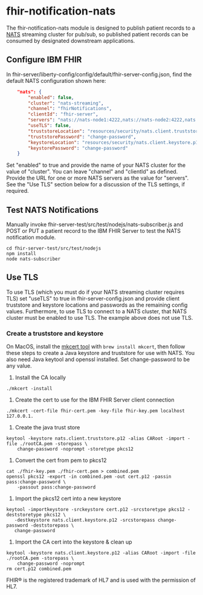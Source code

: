 # fhir-notification-nats
The fhir-notification-nats module is designed to publish patient records to a [NATS](http://nats.io) streaming cluster for pub/sub, so published patient records can be consumed by designated downstream applications.  

## Configure IBM FHIR
In fhir-server/liberty-config/config/default/fhir-server-config.json, find the default NATS configuration shown here:  

```json
    "nats": {
        "enabled": false,
        "cluster": "nats-streaming",
        "channel": "fhirNotifications",
        "clientId": "fhir-server",
        "servers": "nats://nats-node1:4222,nats://nats-node2:4222,nats://nats-node3:4222",
        "useTLS": false,
        "truststoreLocation": "resources/security/nats.client.truststore.p12",
        "truststorePassword": "change-password",
        "keystoreLocation": "resources/security/nats.client.keystore.p12",
        "keystorePassword": "change-password"
    }
```

Set "enabled" to true and provide the name of your NATS cluster for the value of "cluster".  You can leave "channel" and "clientId" as defined.  Provide the URL for one or more NATS servers as the value for "servers". See the "Use TLS" section below for a discussion of the TLS settings, if required.  

## Test NATS Notifications
Manually invoke fhir-server-test/src/test/nodejs/nats-subscriber.js and POST or PUT a patient record to the IBM FHIR Server to test the NATS notification module.

```shell
cd fhir-server-test/src/test/nodejs
npm install
node nats-subscriber
```

## Use TLS
To use TLS (which you must do if your NATS streaming cluster requires TLS) set "useTLS" to true in fhir-server-config.json and provide client truststore and keystore locations and passwords as the remaining config values.  Furthermore, to use TLS to connect to a NATS cluster, that NATS cluster must be enabled to use TLS.  The example above does not use TLS.

### Create a truststore and keystore
On MacOS, install the [mkcert tool](https://github.com/FiloSottile/mkcert) with `brew install mkcert`, then follow these steps to create a Java keystore and truststore for use with NATS.  You also need Java keytool and openssl installed. Set change-password to be any value.

1. Install the CA locally
```shell
./mkcert -install
 ```

1. Create the cert to use for the IBM FHIR Server client connection
```shell
./mkcert -cert-file fhir-cert.pem -key-file fhir-key.pem localhost 127.0.0.1.
```

1. Create the java trust store
```shell
keytool -keystore nats.client.truststore.p12 -alias CARoot -import -file ./rootCA.pem -storepass \
    change-password -noprompt -storetype pkcs12
```

1. Convert the cert from pem to pkcs12
```shell
cat ./fhir-key.pem ./fhir-cert.pem > combined.pem
openssl pkcs12 -export -in combined.pem -out cert.p12 -passin pass:change-password \
    -passout pass:change-password
```

1. Import the pkcs12 cert into a new keystore
```shell
keytool -importkeystore -srckeystore cert.p12 -srcstoretype pkcs12 -deststoretype pkcs12 \
   -destkeystore nats.client.keystore.p12 -srcstorepass change-password -deststorepass \
   change-password
```

1. Import the CA cert into the keystore & clean up
```shell
keytool -keystore nats.client.keystore.p12 -alias CARoot -import -file ./rootCA.pem -storepass \
    change-password -noprompt
rm cert.p12 combined.pem  
```

FHIR® is the registered trademark of HL7 and is used with the permission of HL7.

